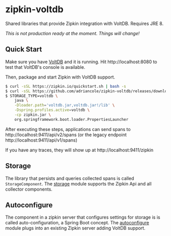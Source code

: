 # zipkin-voltdb
Shared libraries that provide Zipkin integration with VoltDB. Requires
JRE 8.

*This is not production ready at the moment. Things will change!*

## Quick Start
Make sure you have [VoltDB](https://www.voltdb.com/try-voltdb/open-source-edition/) and it is running.
Hit http://localhost:8080 to test that VoltDB's console is available.

Then, package and start Zipkin with VoltDB support.

```bash
$ curl -sSL https://zipkin.io/quickstart.sh | bash -s
$ curl -sSL https://github.com/adriancole/zipkin-voltdb/releases/download/latest/voltdb.jar > voltdb.jar
$ STORAGE_TYPE=voltdb \
    java \
    -Dloader.path='voltdb.jar,voltdb.jar!/lib' \
    -Dspring.profiles.active=voltdb \
    -cp zipkin.jar \
    org.springframework.boot.loader.PropertiesLauncher
```

After executing these steps, applications can send spans to
http://localhost:9411/api/v2/spans (or the legacy endpoint http://localhost:9411/api/v1/spans)

If you have any traces, they will show up at http://localhost:9411/zipkin

## Storage
The library that persists and queries collected spans is called
`StorageComponent`. The [storage](storage) module supports the Zipkin Api and all
collector components.

## Autoconfigure
The component in a zipkin server that configures settings for storage is
is called auto-configuration, a Spring Boot concept. The [autoconfigure](storage)
module plugs into an existing Zipkin server adding VoltDB support.

